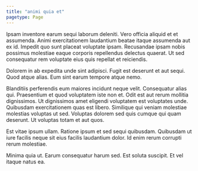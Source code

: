 ```yaml
---
title: "animi quia et"
pagetype: Page
---
```

Ipsam inventore earum sequi laborum deleniti. Vero officia aliquid et et assumenda. Animi exercitationem laudantium beatae itaque assumenda aut ex id. Impedit quo sunt placeat voluptate ipsam. Recusandae ipsam nobis possimus molestiae eaque corporis repellendus delectus quaerat. Ut sed consequatur rem voluptate eius quis repellat et reiciendis.

Dolorem in ab expedita unde sint adipisci. Fugit est deserunt et aut sequi. Quod atque alias. Eum sint earum tempore atque nemo.

Blanditiis perferendis eum maiores incidunt neque velit. Consequatur alias qui. Praesentium et quod voluptatem iste non et.
Odit est aut rerum mollitia dignissimos. Ut dignissimos amet eligendi voluptatem est voluptates unde. Quibusdam exercitationem quas est libero. Similique qui veniam molestiae molestias voluptas ut sed. Voluptas dolorem sed quis cumque qui quam deserunt. Ut voluptas totam et aut quos.

Est vitae ipsum ullam. Ratione ipsum et sed sequi quibusdam. Quibusdam ut iure facilis neque sit eius facilis laudantium dolor. Id enim rerum corrupti rerum molestiae.

Minima quia ut. Earum consequatur harum sed. Est soluta suscipit. Et vel itaque natus ea.
